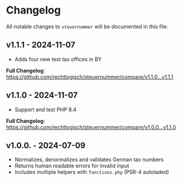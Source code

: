 # Changelog

All notable changes to `steuernummer` will be documented in this file.

## v1.1.1 - 2024-11-07

- Adds four new test tax offices in BY

**Full Changelog**: https://github.com/rechtlogisch/steuernummer/compare/v1.1.0...v1.1.1

## v1.1.0 - 2024-11-07

- Support and test PHP 8.4

**Full Changelog**: https://github.com/rechtlogisch/steuernummer/compare/v1.0.0...v1.1.0

## v1.0.0. - 2024-07-09

- Normalizes, denormalizes and validates German tax numbers
- Returns human readable errors for invalid input
- Includes multiple helpers with `functions.php` (PSR-4 autoladed)

